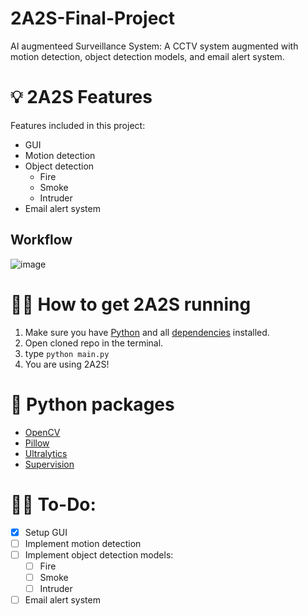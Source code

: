 # 2A2S-Final-Project
AI augmenteed Surveillance System: A CCTV system augmented with motion detection, object detection models, and email alert system.

# 💡 2A2S Features
Features included in this project:  
- GUI
- Motion detection
- Object detection
  - Fire
  - Smoke
  - Intruder
- Email alert system

## Workflow
![image](https://github.com/NaufalGhifari/2A2S-Final-Project/assets/85378958/3342d3cb-7e46-465d-b2ee-10f04d8b4d4e)

# 👨‍💻 How to get 2A2S running
1. Make sure you have [Python](https://www.python.org/downloads/) and all [dependencies](https://github.com/NaufalGhifari/2A2S-Final-Project/tree/main#python-packages) installed.
2. Open cloned repo in the terminal.
3. type ```python main.py```
4. You are using 2A2S!

# 🐍 Python packages
- [OpenCV](https://pypi.org/project/opencv-python/)
- [Pillow](https://pypi.org/project/Pillow/)
- [Ultralytics](https://pypi.org/project/ultralytics/)
- [Supervision](https://pypi.org/project/supervision/)

# 👷‍♂ To-Do:
- [x] Setup GUI
- [ ] Implement motion detection
- [ ] Implement object detection models:
  - [ ] Fire
  - [ ] Smoke
  - [ ] Intruder
- [ ] Email alert system
